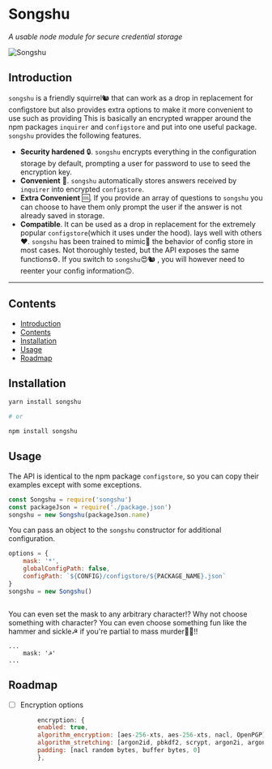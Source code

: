 # Songshu

_A usable node module for secure credential storage_

![Songshu](https://raw.githubusercontent.com/mithrayls/songshu/master/squirrel_small.png)

## Introduction

`songshu` is a friendly squirrel🐿️ that can work as a drop in replacement for configstore but also provides extra options to make it more convenient to use such as providing
This is basically an encrypted wrapper around the npm packages `inquirer` and `configstore` and put into one useful package. `songshu` provides the following features.

-   **Security hardened** 🔒. `songshu` encrypts everything in the configuration storage by default, prompting a user for password to use to seed the encryption key.
-   **Convenient** 🌰. `songshu` automatically stores answers received by `inquirer` into encrypted `configstore`.
-   **Extra Convenient** 🆒. If you provide an array of questions to `songshu` you can choose to have them only prompt the user if the answer is not already saved in storage.
-   **Compatible**. It can be used as a drop in replacement for the extremely popular `configstore`(which it uses under the hood). lays well with others❤️. `songshu` has been trained to mimic🦜 the behavior of config store in most cases. Not thoroughly tested, but the API exposes the same functions⚙️. If you switch to `songshu`😍🐿️ , you will however need to reenter your config information🙃.

---

## Contents

-   [Introduction](#introduction)
-   [Contents](#contents)
-   [Installation](#installation)
-   [Usage](#usage)
-   [Roadmap](#roadmap)

## Installation

```sh
yarn install songshu

# or

npm install songshu
```

## Usage

The API is identical to the npm package `configstore`, so you can copy their examples except with some exceptions.

```javascript
const Songshu = require('songshu')
const packageJson = require('./package.json')
songshu = new Songshu(packageJson.name)
```

You can pass an object to the `songshu` constructor for additional configuration.

```javascript
options = {
    mask: '*',
    globalConfigPath: false,
    configPath: `${CONFIG}/configstore/${PACKAGE_NAME}.json`
}
songshu = new Songshu()
```

```

```

You can even set the mask to any arbitrary character!? Why not choose something with character? You can even choose something fun like the hammer and sickle☭ if you're partial to mass murder🎉😍!!

```
...
    mask: '☭'
...
```

## Roadmap

-   [ ] Encryption options

```javascript
        encryption: {
        enabled: true,
        algorithm_encryption: [aes-256-xts, aes-256-xts, nacl, OpenPGP]
        algorithm_stretching: [argon2id, pbkdf2, scrypt, argon2i, argon2d]
        padding: [nacl random bytes, buffer bytes, 0]
        },
```
